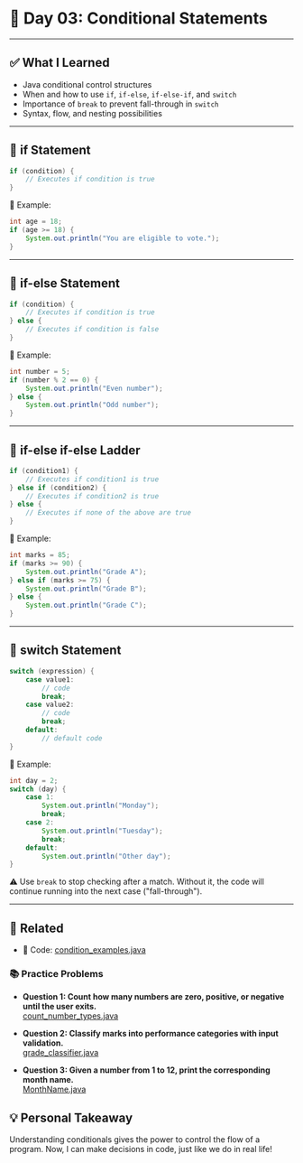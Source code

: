 # 📝 Day 03: Conditional Statements

---

## ✅ What I Learned

- Java conditional control structures
- When and how to use `if`, `if-else`, `if-else-if`, and `switch`
- Importance of `break` to prevent fall-through in `switch`
- Syntax, flow, and nesting possibilities

---

## 🔹 if Statement

```java
if (condition) {
    // Executes if condition is true
}
```

🧠 Example:
```java
int age = 18;
if (age >= 18) {
    System.out.println("You are eligible to vote.");
}
```

---

## 🔹 if-else Statement

```java
if (condition) {
    // Executes if condition is true
} else {
    // Executes if condition is false
}
```

🧠 Example:
```java
int number = 5;
if (number % 2 == 0) {
    System.out.println("Even number");
} else {
    System.out.println("Odd number");
}
```

---

## 🔹 if-else if-else Ladder

```java
if (condition1) {
    // Executes if condition1 is true
} else if (condition2) {
    // Executes if condition2 is true
} else {
    // Executes if none of the above are true
}
```

🧠 Example:
```java
int marks = 85;
if (marks >= 90) {
    System.out.println("Grade A");
} else if (marks >= 75) {
    System.out.println("Grade B");
} else {
    System.out.println("Grade C");
}
```

---

## 🔹 switch Statement

```java
switch (expression) {
    case value1:
        // code
        break;
    case value2:
        // code
        break;
    default:
        // default code
}
```

🧠 Example:
```java
int day = 2;
switch (day) {
    case 1:
        System.out.println("Monday");
        break;
    case 2:
        System.out.println("Tuesday");
        break;
    default:
        System.out.println("Other day");
}
```

⚠️ Use `break` to stop checking after a match. Without it, the code will continue running into the next case ("fall-through").

---

## 🔗 Related

- 🔎 Code: [condition_examples.java](https://github.com/verma-suraj/Java-DSA-100Days-Challenge/blob/main/Day%2003/Practice_Problems/condition_examples.java)

### 📚 Practice Problems

* **Question 1: Count how many numbers are zero, positive, or negative until the user exits.**  
  [count_number_types.java](https://github.com/verma-suraj/Java-DSA-100Days-Challenge/blob/main/Day%2003/Practice_Problems/count_number_types.java)

* **Question 2: Classify marks into performance categories with input validation.**  
  [grade_classifier.java](https://github.com/verma-suraj/Java-DSA-100Days-Challenge/blob/main/Day%2003/Practice_Problems/grade_classifier.java)

* **Question 3: Given a number from 1 to 12, print the corresponding month name.**  
  [MonthName.java](https://github.com/verma-suraj/Java-DSA-100Days-Challenge/blob/main/Day%2003/Practice_Problems/MonthName.java)


## 💡 Personal Takeaway

Understanding conditionals gives the power to control the flow of a program. Now, I can make decisions in code, just like we do in real life!